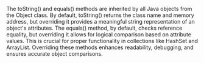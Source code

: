 The toString() and equals() methods are inherited by all Java objects from the Object class. By default, toString() returns the class name and memory address, but overriding it provides a meaningful string representation of an object's attributes. The equals() method, by default, checks reference equality, but overriding it allows for logical comparison based on attribute values. This is crucial for proper functionality in collections like HashSet and ArrayList. Overriding these methods enhances readability, debugging, and ensures accurate object comparisons.